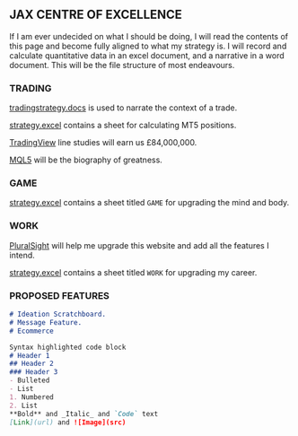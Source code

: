 ## **JAX CENTRE OF EXCELLENCE**

If I am ever undecided on what I should be doing, I will read the contents of this page and become fully aligned to what my strategy is. I will record and calculate quantitative data in an excel document, and a narrative in a word document. This will be the file structure of most endeavours. 

### TRADING
[tradingstrategy.docs](https://1drv.ms/w/s!AmEFh2CzDLeigYMV1URQ3-yQJSS2wg?e=fC42Qg) is used to narrate the context of a trade.

[strategy.excel](https://1drv.ms/x/s!AmEFh2CzDLeigYVzQsz9NLBcS__sBQ?e=Uk1N9y) contains a sheet for calculating MT5 positions.

[TradingView](https://www.tradingview.com/u/ErgoSchmuck/) line studies will earn us £84,000,000.

[MQL5](https://www.mql5.com/en/signals/1583452?source=Site+Signals+My) will be the biography of greatness.

### GAME
[strategy.excel](https://1drv.ms/x/s!AmEFh2CzDLeigYVzQsz9NLBcS__sBQ?e=Uk1N9y) contains a sheet titled `GAME` for upgrading the mind and body.

### WORK
[PluralSight](https://app.pluralsight.com/channels/details/3a202b58-7fbe-486a-acab-c5b538471a6e?s=1) will help me upgrade this website and add all the features I intend.

[strategy.excel](https://1drv.ms/x/s!AmEFh2CzDLeigYVzQsz9NLBcS__sBQ?e=Uk1N9y) contains a sheet titled `WORK` for upgrading my career.

### PROPOSED FEATURES
```markdown
# Ideation Scratchboard.
# Message Feature.
# Ecommerce

```

```markdown
Syntax highlighted code block
# Header 1
## Header 2
### Header 3
- Bulleted
- List
1. Numbered
2. List
**Bold** and _Italic_ and `Code` text
[Link](url) and ![Image](src)
```


